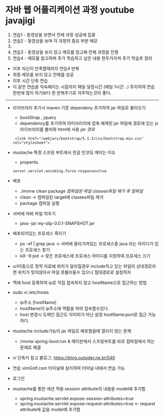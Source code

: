# 자바 웹 어플리케이션 과정 youtube javajigi
1.  연습1 - 동영상을 보면서 전체 과정 성공에 집중
2. 연습2 - 동영상을 보며 각 과정의 중요 부분 메모
  1.
3. 연습3 - 동영상을 보지 않고 메모를 참고해 전체 과정을 진행
4. 연습4 - 메모를 참고하며 추가 학습하고 싶은 내용 한두가지씩 추가 학습후 정리
* 이후 자신이 만족할때까지 연습4 반복
* 최종 메모를 보지 않고 전체를 성공
* 이후 시간 단축 연습
* 이 같은 연습을 익숙해지는 시점까지 매일 일정시간 (매일 1시간 ..) 투자하여 연습 한번에 많이 하기보다 한 반복주기로 자주하는것이 좋다.

---
* 라이브러리 추가시 maven 기준 dependeny 추가하여 jar 파일로 불러오기
  * bootStrap , jquery
  * dependency를 추가하여 라이브러리에 압축 해제된 jar 파일에 경로에 있는 js 라이브러리를 불러와 html에 사용 *jar 경로*
  ~~~
   <link href="/webjars/bootstrap/5.1.3/css/bootstrap.min.css" rel="stylesheet">
  ~~~
* mustache 특정 스프링 부트에서 한글 인코딩 깨지는 이슈
  * propertis
  ~~~
  server.servlet.encoding.force-response=true
  ~~~

* 배포
  * ./mvnw clean package *컴파일된 파일 clasees파일 제거 후 컴파일*
  * clean -> 컴파일된 target에 clasees파일 제거
  * package 컴파일 실행
* 서버에 자바 파일 띄우기
  * java -jar my-slip-0.0.1-SNAPSHOT.jar

* 배포되어있는 프로세스 죽이기
  * ps -ef | grep java -> 서버에 올라가져있는 프로세스중 java 라는 아이디가 있는 프로세스 찾기
  * kill -9 pid -> 찾은 프로세스에 프로세스 아이디를 지정하여 프로세스 끄기

* url이동으로 정적 자료에 위치가 달라질경우 include하고 있는 파일이 상대경로라면 위치가 맞지않아서 파일 못불러올수 있으니 절대경로로 설정하자

* 맥에 host 등록하여 ip로 직접 접속하지 않고 hostName으로 접근하는 방법
* sudo vi /etc/hosts
  * ip주소 [hostName]
  * hostName이 ip주소에 역활을 하여 접속할수있다.
  * host 변경시 도메인 접근도 아이피가 아닌 설정 hostName:port로 접근 가능하다.

* mustache include기능이 jar 파일로 배포했을때 열리지 않는 문제
  * /mvnw spring-boot:run & 메이븐에서 스프링부트를 바로 컴파일에서 여는 문제로 해결

* vi 단축키 참고 블로그: https://blog.outsider.ne.kr/540
* 연습 vimGolf.com 터미널에 설치하여 터미널 내에서 연습 가능

* 로그인
* mustache를 통한 세션 적용 session attribute의 내용을 model에 추가함 
  * spring.mustache.servlet.expose-session-attributes=true
  * spring.mustache.servlet.expose-request-attributes=true <- request attribute에 값을 model에 추가함